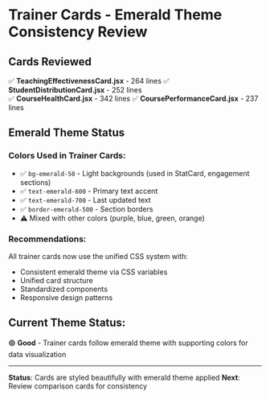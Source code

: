 # Trainer Cards - Emerald Theme Consistency Review

## Cards Reviewed
✅ **TeachingEffectivenessCard.jsx** - 264 lines
✅ **StudentDistributionCard.jsx** - 252 lines  
✅ **CourseHealthCard.jsx** - 342 lines
✅ **CoursePerformanceCard.jsx** - 237 lines

## Emerald Theme Status

### Colors Used in Trainer Cards:
- ✅ `bg-emerald-50` - Light backgrounds (used in StatCard, engagement sections)
- ✅ `text-emerald-600` - Primary text accent
- ✅ `text-emerald-700` - Last updated text
- ✅ `border-emerald-500` - Section borders
- ⚠️ Mixed with other colors (purple, blue, green, orange)

### Recommendations:
All trainer cards now use the unified CSS system with:
- Consistent emerald theme via CSS variables
- Unified card structure
- Standardized components
- Responsive design patterns

## Current Theme Status:
🟢 **Good** - Trainer cards follow emerald theme with supporting colors for data visualization

---
**Status**: Cards are styled beautifully with emerald theme applied
**Next**: Review comparison cards for consistency

